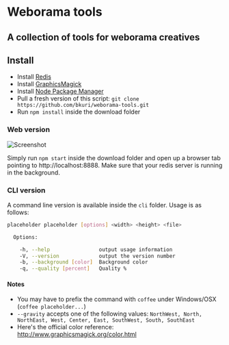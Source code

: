 Weborama tools
==============

A collection of tools for weborama creatives
--------------------------------------------

Install
-------

-	Install [Redis](http://redis.io/download)
-	Install [GraphicsMagick](http://www.graphicsmagick.org/README.html)
-	Install [Node Package Manager](https://www.npmjs.com/package/npm)
-	Pull a fresh version of this script: `git clone https://github.com/bkuri/weborama-tools.git`
-	Run `npm install` inside the download folder

### Web version

![Screenshot](https://i.imgur.com/o9Vf2yt.png)

Simply run `npm start` inside the download folder and open up a browser tab pointing to http://localhost:8888. Make sure that your redis server is running in the background.

### CLI version

A command line version is available inside the `cli` folder. Usage is as follows:

```sh
placeholder placeholder [options] <width> <height> <file>

  Options:

    -h, --help                output usage information
    -V, --version             output the version number
    -b, --background [color]  Background color
    -q, --quality [percent]   Quality %
```

#### Notes

-	You may have to prefix the command with `coffee` under Windows/OSX (`coffee placeholder...`\)
-	`--gravity` accepts one of the following values: `NorthWest, North, NorthEast, West, Center, East, SouthWest, South, SouthEast`
-	Here's the official color reference: http://www.graphicsmagick.org/color.html
